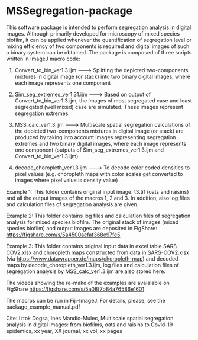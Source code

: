 # MSSegregation-package
This software package is intended to perform segregation analysis in digital images. Although primarily developed for microscopy of mixed species biofilm, it can be applied whenever the quantification of segregation level or mixing efficiency of two components is required and digital images of such a binary system can be obtained. The package is composed of three scripts written in ImageJ macro code:

1. Convert_to_bin_ver1.3.ijm  ---> Splitting the depicted two-components mixtures in digital image (or stack) into two binary digital images, where each image represents one component 

2. Sim_seg_extremes_ver1.31.ijm ---> Based on output of Convert_to_bin_ver1.3.ijm, the images of most segregated case and least segregated (well mixed) case are simulated. These images represent segregation extremes.

3. MSS_calc_ver1.3.ijm ---> Multiscale spatial segregation calculations of the depicted two-components mixtures in digital image (or stack) are produced by taking into account images representing segregation extremes and two binary digital images, where each image represents one component (outputs of Sim_seg_extremes_ver1.3.ijm and Convert_to_bin_ver1.3.ijm).

4. decode_choropleth_ver1.3.ijm ---> To decode color coded densities to pixel values (e.g. choropleth maps with color scales get converted to images where pixel value is density value)


Example 1: This folder contains original input image: t3.tif (oats and raisins) and all the output images of the macros 1, 2 and 3. In addition, also log files and calculation files of segregation analysis are given.

Example 2: This folder contains log files and calculation files of segregation analysis for mixed species biofilm. The original stack of images (mixed species biofilm) and output images are deposited in FigShare:
https://figshare.com/s/5a4500aefaf368e97fe5

Example 3: This folder contains original input data in excel table SARS-COV2.xlsx and choropleth maps constructed from data in SARS-COV2.xlsx (via https://www.datawrapper.de/maps/choropleth-map)
and decoded maps by decode_choropleth_ver1.3.ijm, log files and calculation files of segregation analysis by  MSS_calc_ver1.3.ijm are also stored here.


The videos showing the re-make of the examples are avaialable on FigShare https://figshare.com/s/5a08f7b84a76586e1601

The macros can be run in Fiji-ImageJ. For details, please, see the package_example_manual.pdf

Cite: Iztok Dogsa, Ines Mandic-Mulec, Multiscale spatial segregation analysis in digital images: from biofilms, oats and raisins to Covid-19 epidemics, xx year, XX journal, xx vol, xx pages




